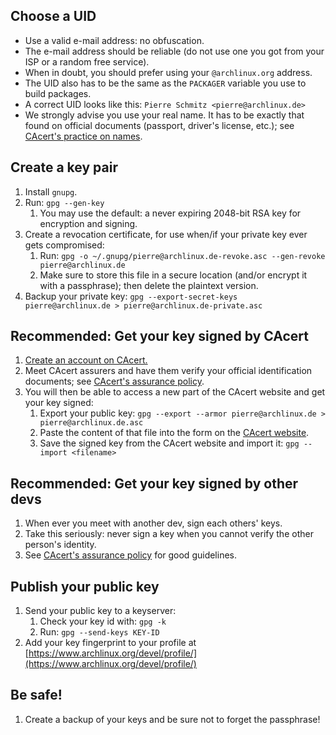 ## Choose a UID

*   Use a valid e-mail address: no obfuscation.
*   The e-mail address should be reliable (do not use one you got from your ISP or a random free service).
*   When in doubt, you should prefer using your `@archlinux.org` address.
*   The UID also has to be the same as the `PACKAGER` variable you use to build packages.
*   A correct UID looks like this: `Pierre Schmitz <pierre@archlinux.de>`
*   We strongly advise you use your real name. It has to be exactly that found on official documents (passport, driver's license, etc.); see [CAcert's practice on names](http://wiki.cacert.org/PracticeOnNames).

## Create a key pair

1.  Install `gnupg`.
2.  Run: `gpg --gen-key`
    1.  You may use the default: a never expiring 2048-bit RSA key for encryption and signing.
3.  Create a revocation certificate, for use when/if your private key ever gets compromised:
    1.  Run: `gpg -o ~/.gnupg/pierre@archlinux.de-revoke.asc --gen-revoke pierre@archlinux.de`
    2.  Make sure to store this file in a secure location (and/or encrypt it with a passphrase); then delete the plaintext version.
4.  Backup your private key: `gpg --export-secret-keys pierre@archlinux.de > pierre@archlinux.de-private.asc`

## Recommended: Get your key signed by CAcert

1.  [Create an account on CAcert.](https://www.cacert.org/index.php?id=1)
2.  Meet CAcert assurers and have them verify your official identification documents; see [CAcert's assurance policy](http://www.cacert.org/policy/AssurancePolicy.php).
3.  You will then be able to access a new part of the CAcert website and get your key signed:
    1.  Export your public key: `gpg --export --armor pierre@archlinux.de > pierre@archlinux.de.asc`
    2.  Paste the content of that file into the form on the [CAcert website](https://www.cacert.org).
    3.  Save the signed key from the CAcert website and import it: `gpg --import <filename>`

## Recommended: Get your key signed by other devs

1.  When ever you meet with another dev, sign each others' keys.
2.  Take this seriously: never sign a key when you cannot verify the other person's identity.
3.  See [CAcert's assurance policy](http://www.cacert.org/policy/AssurancePolicy.php) for good guidelines.

## Publish your public key

1.  Send your public key to a keyserver:
    1.  Check your key id with: `gpg -k`
    2.  Run: `gpg --send-keys KEY-ID`
2.  Add your key fingerprint to your profile at [https://www.archlinux.org/devel/profile/](https://www.archlinux.org/devel/profile/)

## Be safe!

1.  Create a backup of your keys and be sure not to forget the passphrase!